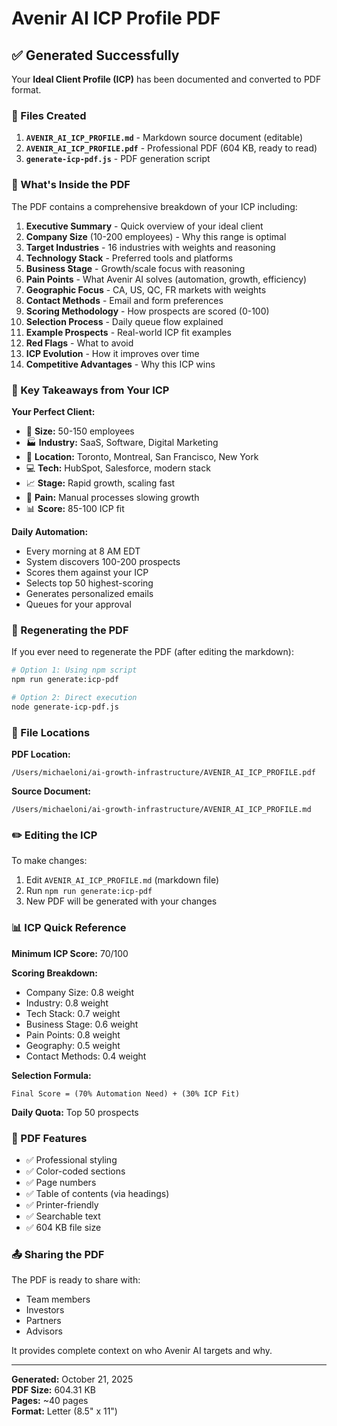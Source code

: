 # Avenir AI ICP Profile PDF

## ✅ Generated Successfully

Your **Ideal Client Profile (ICP)** has been documented and converted to PDF format.

### 📄 Files Created

1. **`AVENIR_AI_ICP_PROFILE.md`** - Markdown source document (editable)
2. **`AVENIR_AI_ICP_PROFILE.pdf`** - Professional PDF (604 KB, ready to read)
3. **`generate-icp-pdf.js`** - PDF generation script

### 📖 What's Inside the PDF

The PDF contains a comprehensive breakdown of your ICP including:

1. **Executive Summary** - Quick overview of your ideal client
2. **Company Size** (10-200 employees) - Why this range is optimal
3. **Target Industries** - 16 industries with weights and reasoning
4. **Technology Stack** - Preferred tools and platforms
5. **Business Stage** - Growth/scale focus with reasoning
6. **Pain Points** - What Avenir AI solves (automation, growth, efficiency)
7. **Geographic Focus** - CA, US, QC, FR markets with weights
8. **Contact Methods** - Email and form preferences
9. **Scoring Methodology** - How prospects are scored (0-100)
10. **Selection Process** - Daily queue flow explained
11. **Example Prospects** - Real-world ICP fit examples
12. **Red Flags** - What to avoid
13. **ICP Evolution** - How it improves over time
14. **Competitive Advantages** - Why this ICP wins

### 🎯 Key Takeaways from Your ICP

**Your Perfect Client:**
- 🏢 **Size:** 50-150 employees
- 🏭 **Industry:** SaaS, Software, Digital Marketing
- 📍 **Location:** Toronto, Montreal, San Francisco, New York
- 💻 **Tech:** HubSpot, Salesforce, modern stack
- 📈 **Stage:** Rapid growth, scaling fast
- 🎯 **Pain:** Manual processes slowing growth
- 📊 **Score:** 85-100 ICP fit

**Daily Automation:**
- Every morning at 8 AM EDT
- System discovers 100-200 prospects
- Scores them against your ICP
- Selects top 50 highest-scoring
- Generates personalized emails
- Queues for your approval

### 🔄 Regenerating the PDF

If you ever need to regenerate the PDF (after editing the markdown):

```bash
# Option 1: Using npm script
npm run generate:icp-pdf

# Option 2: Direct execution
node generate-icp-pdf.js
```

### 📍 File Locations

**PDF Location:**
```
/Users/michaeloni/ai-growth-infrastructure/AVENIR_AI_ICP_PROFILE.pdf
```

**Source Document:**
```
/Users/michaeloni/ai-growth-infrastructure/AVENIR_AI_ICP_PROFILE.md
```

### ✏️ Editing the ICP

To make changes:

1. Edit `AVENIR_AI_ICP_PROFILE.md` (markdown file)
2. Run `npm run generate:icp-pdf`
3. New PDF will be generated with your changes

### 📊 ICP Quick Reference

**Minimum ICP Score:** 70/100

**Scoring Breakdown:**
- Company Size: 0.8 weight
- Industry: 0.8 weight
- Tech Stack: 0.7 weight
- Business Stage: 0.6 weight
- Pain Points: 0.8 weight
- Geography: 0.5 weight
- Contact Methods: 0.4 weight

**Selection Formula:**
```
Final Score = (70% Automation Need) + (30% ICP Fit)
```

**Daily Quota:** Top 50 prospects

### 🎨 PDF Features

- ✅ Professional styling
- ✅ Color-coded sections
- ✅ Page numbers
- ✅ Table of contents (via headings)
- ✅ Printer-friendly
- ✅ Searchable text
- ✅ 604 KB file size

### 📤 Sharing the PDF

The PDF is ready to share with:
- Team members
- Investors
- Partners
- Advisors

It provides complete context on who Avenir AI targets and why.

---

**Generated:** October 21, 2025  
**PDF Size:** 604.31 KB  
**Pages:** ~40 pages  
**Format:** Letter (8.5" x 11")

